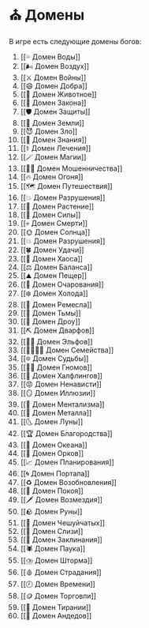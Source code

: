 # ⛪ Домены 
В игре есть следующие домены богов:
1. [[💦 Домен Воды]]
2. [[🌬️ Домен Воздух]]
3. [[⚔️ Домен Войны]]
4. [[😄 Домен Добра]]
5. [[🦌 Домен Животное]]
6. [[📜 Домен Закона]]
7. [[🛡️ Домен Защиты]]
8. [[🧱 Домен Земли]]
9. [[😈 Домен Зло]]
10. [[📖 Домен Знания]]
11. [[⚕️ Домен Лечения]]
12. [[🪄 Домен Магии]]
13. [[🦹‍♂️ Домен Мошенничества]]
14. [[🔥 Домен Огоня]]
15. [[🗺️ Домен Путешествия]]
16. [[💥 Домен Разрушения]]
17. [[🌿 Домен Растение]]
18. [[💪 Домен Силы]]
19. [[💀 Домен Смерти]]
20. [[🌞 Домен Солнца]]
21. [[💥 Домен Разрушения]]
22. [[🍀 Домен Удачи]]
23. [[🌋 Домен Хаоса]]
24. [[⚖️ Домен Баланса]]
25. [[⛰️ Домен Пещер]]
26. [[🌸 Домен Очарования]]
27. [[❄️ Домен Холода]]
28. [[🔨 Домен Ремесла]]
29. [[🌃 Домен Тьмы]]
30. [[🧝 Домен Дроу]]
31. [[⛏️ Домен Дварфов]]
32. [[🧝‍♂️ Домен Эльфов]]
33. [[👨‍👩‍👧‍👦 Домен Семейства]]
34. [[🔯 Домен Судьбы]]
35. [[🧙🏼 Домен Гномов]]
36. [[🏡 Домен Халфлингов]]
37. [[😡 Домен Ненависти]]
38. [[🪞 Домен Иллюзии]]
39. [[🧠 Домен Ментализма]]
40. [[🔩 Домен Металла]]
41. [[🌜 Домен Луны]]
42. [[🏆 Домен Благородства]]
43. [[🌊 Домен Океана]]
44. [[👹 Домен Орков]]
45. [[📈 Домен Планирования]]
46. [[🌀 Домен Портала]]
47. [[♻️ Домен Возобновления]]
48. [[🛌 Домен Покоя]]
49. [[🗡️ Домен Возмездия]]
50. [[🪨 Домен Руны]]
51. [[🐍 Домен Чешуйчатых]]
52. [[🦠 Домен Слизи]]
53. [[🔮 Домен Заклинания]]
54. [[🕷️ Домен Паука]]
55. [[⛈️ Домен Шторма]]
56. [[🩸 Домен Страдания]]
57. [[🕗 Домен Времени]]
58. [[🪙 Домен Торговли]]
59. [[👑 Домен Тирании]]
60. [[🧟 Домен Андедов]]